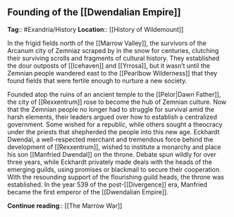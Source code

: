 ## Founding of the [[Dwendalian Empire]]
**Tag**:: #Exandria/History
**Location**:: [[History of Wildemount]]

In the frigid fields north of the [[Marrow Valley]], the survivors of the Arcanum city of Zemniaz scraped by in the snow for centuries, clutching their surviving scrolls and fragments of cultural history. They established the dour outposts of [[Icehaven]] and [[Yrrosa]], but it wasn’t until the Zemnian people wandered east to the [[Pearlbow Wilderness]] that they found fields that were fertile enough to nurture a new society.

Founded atop the ruins of an ancient temple to the [[Pelor|Dawn Father]], the city of [[Rexxentrum]] rose to become the hub of Zemnian culture. Now that the Zemnian people no longer had to struggle for survival amid the harsh elements, their leaders argued over how to establish a centralized government. Some wished for a republic, while others sought a theocracy under the priests that shepherded the people into this new age. Eckhardt Dwendal, a well-respected merchant and tremendous force behind the development of [[Rexxentrum]], wished to institute a monarchy and place his son [[Manfried Dwendal]] on the throne. Debate spun wildly for over three years, while Eckhardt privately made deals with the heads of the emerging guilds, using promises or blackmail to secure their cooperation. With the resounding support of the flourishing guild heads, the throne was established. In the year 539 of the post-[[Divergence]] era, Manfried became the first emperor of the [[Dwendalian Empire]].

**Continue reading**:: [[The Marrow War]]